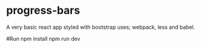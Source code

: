 # progress-bars
A very basic react app styled with bootstrap uses; webpack, less and babel.

#Run
npm install
npm run dev
